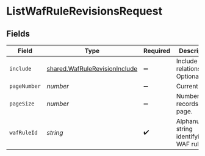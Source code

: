 # ListWafRuleRevisionsRequest


## Fields

| Field                                                                          | Type                                                                           | Required                                                                       | Description                                                                    | Example                                                                        |
| ------------------------------------------------------------------------------ | ------------------------------------------------------------------------------ | ------------------------------------------------------------------------------ | ------------------------------------------------------------------------------ | ------------------------------------------------------------------------------ |
| `include`                                                                      | [shared.WafRuleRevisionInclude](../../models/shared/wafrulerevisioninclude.md) | :heavy_minus_sign:                                                             | Include relationships. Optional.                                               | waf_rule                                                                       |
| `pageNumber`                                                                   | *number*                                                                       | :heavy_minus_sign:                                                             | Current page.                                                                  | 1                                                                              |
| `pageSize`                                                                     | *number*                                                                       | :heavy_minus_sign:                                                             | Number of records per page.                                                    | 20                                                                             |
| `wafRuleId`                                                                    | *string*                                                                       | :heavy_check_mark:                                                             | Alphanumeric string identifying a WAF rule.                                    | 3krg2uUGZzb2W9Euo4moOR                                                         |